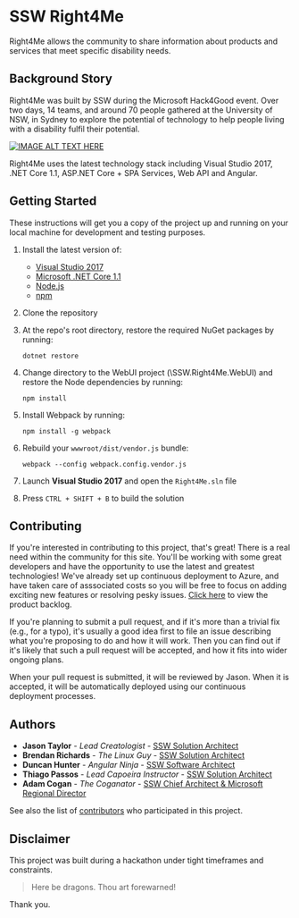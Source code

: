 # SSW Right4Me

Right4Me allows the community to share information about products and services that meet specific disability needs. 

## Background Story
Right4Me was built by SSW during the Microsoft Hack4Good event. Over two days, 14 teams, 
and around 70 people gathered at the University of NSW, in Sydney to explore the potential
of technology to help people living with a disability fulfil their potential.


[![IMAGE ALT TEXT HERE](https://img.youtube.com/vi/6B7SywxEiMk/0.jpg)](https://www.youtube.com/watch?v=6B7SywxEiMk)

Right4Me uses the latest technology stack including Visual Studio 2017, .NET Core 1.1, ASP.NET Core + SPA Services, Web API and Angular.

## Getting Started

These instructions will get you a copy of the project up and running on your local machine for development and testing purposes.

1. Install the latest version of:
   * [Visual Studio 2017](https://www.visualstudio.com/downloads/)
   * [Microsoft .NET Core 1.1](https://www.microsoft.com/net/download/core)
   * [Node.js](https://nodejs.org/en/)
   * [npm](https://www.npmjs.com/)

2. Clone the repository
3. At the repo's root directory, restore the required NuGet packages by running:
    ```
	dotnet restore
    ```
4. Change directory to the WebUI project (\SSW.Right4Me.WebUI) and restore the Node dependencies by running:
	```
	npm install
	```
5. Install Webpack by running:
	```
	npm install -g webpack
	```
6. Rebuild your `wwwroot/dist/vendor.js` bundle:
	```
	webpack --config webpack.config.vendor.js
	```
7. Launch **Visual Studio 2017** and open the `Right4Me.sln` file
8. Press `CTRL + SHIFT + B` to build the solution


## Contributing

If you're interested in contributing to this project, that's great! There is a real need within the community for this site. You'll be working with some great 
developers and have the opportunity to use the latest and greatest technologies! We've already set up continuous deployment to Azure, and have taken care of 
asssociated costs so you will be free to focus on adding exciting new features or resolving pesky issues. 
[Click here](https://github.com/SSWConsulting/right4me/projects/1) to view the product backlog.

If you're planning to submit a pull request, and if it's more than a trivial fix (e.g., for a typo), it's usually a good idea first to file an issue describing 
what you're proposing to do and how it will work. Then you can find out if it's likely that such a pull request will be accepted, and how it fits into wider ongoing 
plans.

When your pull request is submitted, it will be reviewed by Jason. When it is accepted, it will be automatically deployed using our continuous deployment processes.

## Authors

* **Jason Taylor** - *Lead Creatologist* - [SSW Solution Architect](https://sharepoint.ssw.com.au/AboutUs/Employees/Pages/JasonTaylor.aspx)
* **Brendan Richards** - *The Linux Guy* - [SSW Solution Architect](https://sharepoint.ssw.com.au/AboutUs/Employees/Pages/Brendan.aspx)
* **Duncan Hunter** - *Angular Ninja* - [SSW Software Architect](https://sharepoint.ssw.com.au/AboutUs/Employees/Pages/DuncanHunter.aspx)
* **Thiago Passos** - *Lead Capoeira Instructor* - [SSW Solution Architect](https://sharepoint.ssw.com.au/AboutUs/Employees/Pages/Thiago.aspx)
* **Adam Cogan** - *The Coganator* - [SSW Chief Architect & Microsoft Regional Director](https://sharepoint.ssw.com.au/AboutUs/Employees/Pages/Adam.aspx)

See also the list of [contributors](https://github.com/sswconsulting/right4me/graphs/contributors) who participated in this project.


## Disclaimer
This project was built during a hackathon under tight timeframes and constraints.

> Here be dragons. Thou art forewarned!

Thank you.
